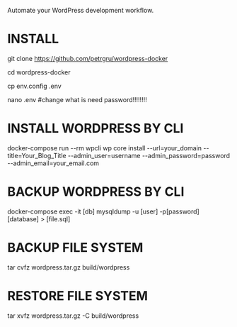 Automate your WordPress development workflow.
# INSTALL 
git clone https://github.com/petrgru/wordpress-docker

cd wordpress-docker

cp env.config .env

nano .env #change what is need password!!!!!!!!

# INSTALL WORDPRESS BY CLI
docker-compose run --rm wpcli wp core install --url=your_domain --title=Your_Blog_Title --admin_user=username --admin_password=password --admin_email=your_email.com

# BACKUP WORDPRESS BY CLI
docker-compose exec -it [db] mysqldump -u [user] -p[password] [database] > [file.sql]

# BACKUP FILE SYSTEM
tar cvfz wordpress.tar.gz build/wordpress

# RESTORE FILE SYSTEM
tar xvfz wordpress.tar.gz -C build/wordpress
